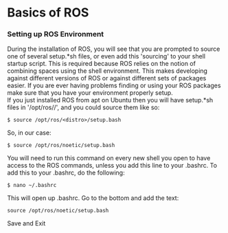 # Basics of ROS
### Setting up ROS Environment
During the installation of ROS, you will see that you are prompted to source one of several setup.*sh files, or even add this 'sourcing' to your shell startup script. This is required because ROS relies on the notion of combining spaces using the shell environment. This makes developing against different versions of ROS or against different sets of packages easier. If you are ever having problems finding or using your ROS packages make sure that you have your environment properly setup.    
If you just installed ROS from apt on Ubuntu then you will have setup.*sh files in '/opt/ros/<distro>/', and you could source them like so: 
 ```
$ source /opt/ros/<distro>/setup.bash
  ```
  So, in our case:
  ```
$ source /opt/ros/noetic/setup.bash
  ```     
You will need to run this command on every new shell you open to have access to the ROS commands, unless you add this line to your .bashrc. To add this to your .bashrc, do the following:
 ```
 $ nano ~/.bashrc
 ```     
 This will open up .bashrc. Go to the bottom and add the text:
 ```
 source /opt/ros/noetic/setup.bash
 ```      
 Save and Exit

